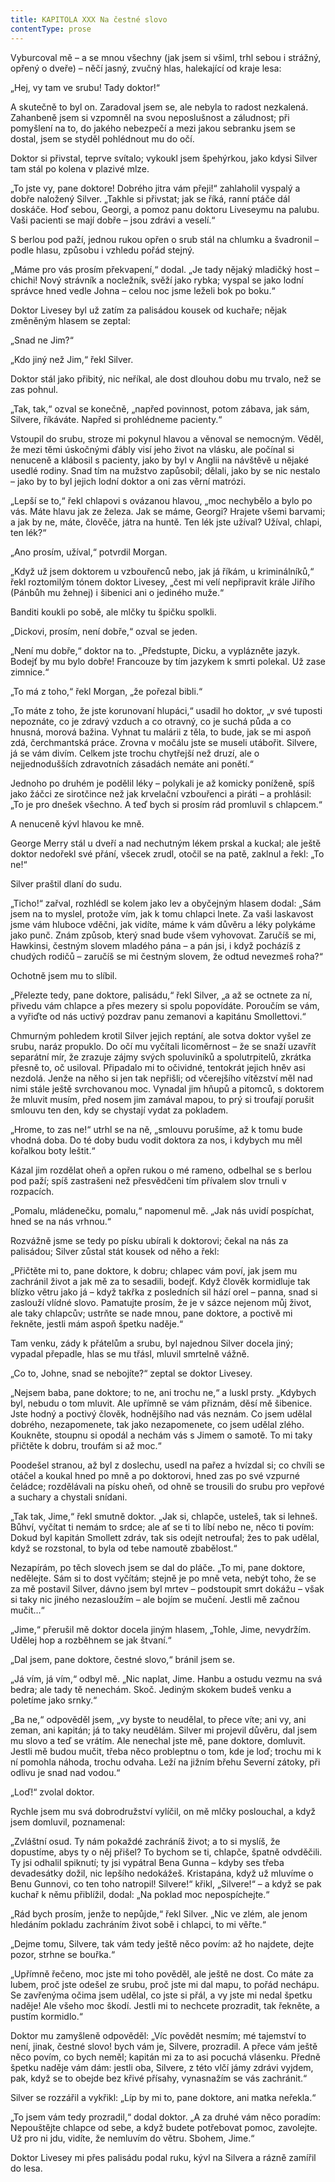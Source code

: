 ```yaml
---
title: KAPITOLA XXX Na čestné slovo
contentType: prose
---
```


<section>

Vyburcoval mě – a se mnou všechny (jak jsem si všiml, trhl sebou i strážný, opřený o dveře) – něčí jasný, zvučný hlas, halekající od kraje lesa:

„Hej, vy tam ve srubu! Tady doktor!“

A skutečně to byl on. Zaradoval jsem se, ale nebyla to radost nezkalená. Zahanbeně jsem si vzpomněl na svou neposlušnost a záludnost; při pomyšlení na to, do jakého nebezpečí a mezi jakou sebranku jsem se dostal, jsem se styděl pohlédnout mu do očí.

Doktor si přivstal, teprve svítalo; vykoukl jsem špehýrkou, jako kdysi Silver tam stál po kolena v plazivé mlze.

„To jste vy, pane doktore! Dobrého jitra vám přeji!“ zahlaholil vyspalý a dobře naložený Silver. „Takhle si přivstat; jak se říká, ranní ptáče dál doskáče. Hoď sebou, Georgi, a pomoz panu doktoru Liveseymu na palubu. Vaši pacienti se mají dobře – jsou zdrávi a veselí.“

S berlou pod paží, jednou rukou opřen o srub stál na chlumku a švadronil – podle hlasu, způsobu i vzhledu pořád stejný.

„Máme pro vás prosím překvapení,“ dodal. „Je tady nějaký mladičký host – chichi! Nový strávník a nocležník, svěží jako rybka; vyspal se jako lodní správce hned vedle Johna – celou noc jsme leželi bok po boku.“

Doktor Livesey byl už zatím za palisádou kousek od kuchaře; nějak změněným hlasem se zeptal:

„Snad ne Jim?“

„Kdo jiný než Jim,“ řekl Silver.

Doktor stál jako přibitý, nic neříkal, ale dost dlouhou dobu mu trvalo, než se zas pohnul.

„Tak, tak,“ ozval se konečně, „napřed povinnost, potom zábava, jak sám, Silvere, říkáváte. Napřed si prohlédneme pacienty.“

Vstoupil do srubu, stroze mi pokynul hlavou a věnoval se nemocným. Věděl, že mezi těmi úskočnými ďábly visí jeho život na vlásku, ale počínal si nenuceně a klábosil s pacienty, jako by byl v Anglii na návštěvě u nějaké usedlé rodiny. Snad tím na mužstvo zapůsobil; dělali, jako by se nic nestalo – jako by to byl jejich lodní doktor a oni zas věrní matrózi.

„Lepší se to,“ řekl chlapovi s ovázanou hlavou, „moc nechybělo a bylo po vás. Máte hlavu jak ze železa. Jak se máme, Georgi? Hrajete všemi barvami; a jak by ne, máte, člověče, játra na huntě. Ten lék jste užíval? Užíval, chlapi, ten lék?“

„Ano prosím, užíval,“ potvrdil Morgan.

„Když už jsem doktorem u vzbouřenců nebo, jak já říkám, u kriminálníků,“ řekl roztomilým tónem doktor Livesey, „čest mi velí nepřipravit krále Jiřího (Pánbůh mu žehnej) i šibenici ani o jediného muže.“

Banditi koukli po sobě, ale mlčky tu špičku spolkli.

„Dickovi, prosím, není dobře,“ ozval se jeden.

„Není mu dobře,“ doktor na to. „Předstupte, Dicku, a vyplázněte jazyk. Bodejť by mu bylo dobře! Francouze by tím jazykem k smrti polekal. Už zase zimnice.“

„To má z toho,“ řekl Morgan, „že pořezal bibli.“

„To máte z toho, že jste korunovaní hlupáci,“ usadil ho doktor, „v své tuposti nepoznáte, co je zdravý vzduch a co otravný, co je suchá půda a co hnusná, morová bažina. Vyhnat tu malárii z těla, to bude, jak se mi aspoň zdá, čerchmantská práce. Zrovna v močálu jste se museli utábořit. Silvere, já se vám divím. Celkem jste trochu chytřejší než druzí, ale o nejjednodušších zdravotních zásadách nemáte ani ponětí.“

Jednoho po druhém je podělil léky – polykali je až komicky poníženě, spíš jako žáčci ze sirotčince než jak krvelační vzbouřenci a piráti – a prohlásil: „To je pro dnešek všechno. A teď bych si prosím rád promluvil s chlapcem.“

A nenuceně kývl hlavou ke mně.

George Merry stál u dveří a nad nechutným lékem prskal a kuckal; ale ještě doktor nedořekl své přání, všecek zrudl, otočil se na patě, zaklnul a řekl: „To ne!“

Silver praštil dlaní do sudu.

„Ticho!“ zařval, rozhlédl se kolem jako lev a obyčejným hlasem dodal: „Sám jsem na to myslel, protože vím, jak k tomu chlapci lnete. Za vaši laskavost jsme vám hluboce vděčni, jak vidíte, máme k vám důvěru a léky polykáme jako punč. Znám způsob, který snad bude všem vyhovovat. Zaručíš se mi, Hawkinsi, čestným slovem mladého pána – a pán jsi, i když pocházíš z chudých rodičů – zaručíš se mi čestným slovem, že odtud nevezmeš roha?“

Ochotně jsem mu to slíbil.

„Přelezte tedy, pane doktore, palisádu,“ řekl Silver, „a až se octnete za ní, přivedu vám chlapce a přes mezery si spolu popovídáte. Poroučím se vám, a vyřiďte od nás uctivý pozdrav panu zemanovi a kapitánu Smollettovi.“

Chmurným pohledem krotil Silver jejich reptání, ale sotva doktor vyšel ze srubu, naráz propuklo. Do očí mu vyčítali licoměrnost – že se snaží uzavřít separátní mír, že zrazuje zájmy svých spoluviníků a spolutrpitelů, zkrátka přesně to, oč usiloval. Připadalo mi to očividné, tentokrát jejich hněv asi nezdolá. Jenže na něho si jen tak nepřišli; od včerejšího vítězství měl nad nimi stále ještě svrchovanou moc. Vynadal jim hňupů a pitomců, s doktorem že mluvit musím, před nosem jim zamával mapou, to prý si troufají porušit smlouvu ten den, kdy se chystají vydat za pokladem.

„Hrome, to zas ne!“ utrhl se na ně, „smlouvu porušíme, až k tomu bude vhodná doba. Do té doby budu vodit doktora za nos, i kdybych mu měl kořalkou boty leštit.“

Kázal jim rozdělat oheň a opřen rukou o mé rameno, odbelhal se s berlou pod paží; spíš zastrašeni než přesvědčeni tím přívalem slov trnuli v rozpacích.

„Pomalu, mládenečku, pomalu,“ napomenul mě. „Jak nás uvidí pospíchat, hned se na nás vrhnou.“

Rozvážně jsme se tedy po písku ubírali k doktorovi; čekal na nás za palisádou; Silver zůstal stát kousek od něho a řekl:

„Přičtěte mi to, pane doktore, k dobru; chlapec vám poví, jak jsem mu zachránil život a jak mě za to sesadili, bodejť. Když člověk kormidluje tak blízko větru jako já – když takřka z posledních sil hází orel – panna, snad si zaslouží vlídné slovo. Pamatujte prosím, že je v sázce nejenom můj život, ale taky chlapcův; ustrňte se nade mnou, pane doktore, a poctivě mi řekněte, jestli mám aspoň špetku naděje.“

Tam venku, zády k přátelům a srubu, byl najednou Silver docela jiný; vypadal přepadle, hlas se mu třásl, mluvil smrtelně vážně.

„Co to, Johne, snad se nebojíte?“ zeptal se doktor Livesey.

„Nejsem baba, pane doktore; to ne, ani trochu ne,“ a luskl prsty. „Kdybych byl, nebudu o tom mluvit. Ale upřímně se vám přiznám, děsí mě šibenice. Jste hodný a poctivý člověk, hodnějšího nad vás neznám. Co jsem udělal dobrého, nezapomenete, tak jako nezapomenete, co jsem udělal zlého. Koukněte, stoupnu si opodál a nechám vás s Jimem o samotě. To mi taky přičtěte k dobru, troufám si až moc.“

Poodešel stranou, až byl z doslechu, usedl na pařez a hvízdal si; co chvíli se otáčel a koukal hned po mně a po doktorovi, hned zas po své vzpurné čeládce; rozdělávali na písku oheň, od ohně se trousili do srubu pro vepřové a suchary a chystali snídani.

„Tak tak, Jime,“ řekl smutně doktor. „Jak si, chlapče, usteleš, tak si lehneš. Bůhví, vyčítat ti nemám to srdce; ale ať se ti to líbí nebo ne, něco ti povím: Dokud byl kapitán Smollett zdráv, tak sis odejít netroufal; žes to pak udělal, když se rozstonal, to byla od tebe namoutě zbabělost.“

Nezapírám, po těch slovech jsem se dal do pláče. „To mi, pane doktore, nedělejte. Sám si to dost vyčítám; stejně je po mně veta, nebýt toho, že se za mě postavil Silver, dávno jsem byl mrtev – podstoupit smrt dokážu – však si taky nic jiného nezasloužím – ale bojím se mučení. Jestli mě začnou mučit…“

„Jime,“ přerušil mě doktor docela jiným hlasem, „Tohle, Jime, nevydržím. Udělej hop a rozběhnem se jak štvaní.“

„Dal jsem, pane doktore, čestné slovo,“ bránil jsem se.

„Já vím, já vím,“ odbyl mě. „Nic naplat, Jime. Hanbu a ostudu vezmu na svá bedra; ale tady tě nenechám. Skoč. Jediným skokem budeš venku a poletíme jako srnky.“

„Ba ne,“ odpověděl jsem, „vy byste to neudělal, to přece víte; ani vy, ani zeman, ani kapitán; já to taky neudělám. Silver mi projevil důvěru, dal jsem mu slovo a teď se vrátím. Ale nenechal jste mě, pane doktore, domluvit. Jestli mě budou mučit, třeba něco probleptnu o tom, kde je loď; trochu mi k ní pomohla náhoda, trochu odvaha. Leží na jižním břehu Severní zátoky, při odlivu je snad nad vodou.“

„Loď!“ zvolal doktor.

Rychle jsem mu svá dobrodružství vylíčil, on mě mlčky poslouchal, a když jsem domluvil, poznamenal:

„Zvláštní osud. Ty nám pokaždé zachráníš život; a to si myslíš, že dopustíme, abys ty o něj přišel? To bychom se ti, chlapče, špatně odvděčili. Ty jsi odhalil spiknutí; ty jsi vypátral Bena Gunna – kdyby ses třeba devadesátky dožil, nic lepšího nedokážeš. Kristapána, když už mluvíme o Benu Gunnovi, co ten toho natropil! Silvere!“ křikl, „Silvere!“ – a když se pak kuchař k němu přiblížil, dodal: „Na poklad moc nepospíchejte.“

„Rád bych prosím, jenže to nepůjde,“ řekl Silver. „Nic ve zlém, ale jenom hledáním pokladu zachráním život sobě i chlapci, to mi věřte.“

„Dejme tomu, Silvere, tak vám tedy ještě něco povím: až ho najdete, dejte pozor, strhne se bouřka.“

„Upřímně řečeno, moc jste mi toho pověděl, ale ještě ne dost. Co máte za lubem, proč jste odešel ze srubu, proč jste mi dal mapu, to pořád nechápu. Se zavřenýma očima jsem udělal, co jste si přál, a vy jste mi nedal špetku naděje! Ale všeho moc škodí. Jestli mi to nechcete prozradit, tak řekněte, a pustím kormidlo.“

Doktor mu zamyšleně odpověděl: „Víc povědět nesmím; mé tajemství to není, jinak, čestné slovo! bych vám je, Silvere, prozradil. A přece vám ještě něco povím, co bych neměl; kapitán mi za to asi pocuchá vlásenku. Předně špetku naděje vám dám: jestli oba, Silvere, z této vlčí jámy zdrávi vyjdem, pak, když se to obejde bez křivé přísahy, vynasnažím se vás zachránit.“

Silver se rozzářil a vykřikl: „Líp by mi to, pane doktore, ani matka neřekla.“

„To jsem vám tedy prozradil,“ dodal doktor. „A za druhé vám něco poradím: Nepouštějte chlapce od sebe, a když budete potřebovat pomoc, zavolejte. Už pro ni jdu, vidíte, že nemluvím do větru. Sbohem, Jime.“

Doktor Livesey mi přes palisádu podal ruku, kývl na Silvera a rázně zamířil do lesa.

</section>

[^1]: Matróz – námořník. _Pozn. red._

[^2]: Klnout – klít, nadávat. _Pozn. red._

[^3]: Švadronit – rychle drmolivě mluvit. _Pozn. red._

[^4]: Sešlý, vetchý. _Pozn. red._

[^5]: Smotaný žvýkací tabák. _Pozn. red._

[^6]: Nádoba na uchovávání troudu, tj. suché, snadno zápalné látky. _Pozn. red._

[^7]: Přístroj k určování místa podle polohy hvězd. _Pozn. red._

[^8]: Kyvadlové hodiny. _Pozn. red._

[^9]: Dovětek, dodatek. _Pozn. red._

[^10]: Kloun – mohutná špičatá zbraň umístěná pod čarou ponoru na přídi. Svým hrotem sloužila k proražení boku nepřátelské lodi. _Pozn. red._

[^11]: Šalupa – dlouhý člun určený k dopravě mezi kotvící lodí a břehem. _Pozn. red._

[^12]: Staré přísloví (15. stol.), „kdo chodí kolem močálu, bažiny, ten se nachladí“, tj. nelze jednat nečestně bez následků. _Pozn. red._

[^13]: Parduna – součást pevného lanoví, zadní a postranní lano slouží k výstuze stěžňů a čnělek. _Pozn. red._

[^14]: Jola – otevřený sportovní člun s plachtami. _Pozn. red._

[^15]: Zábradlí, ohrazení. _Pozn. red._

[^16]: Brzo bylo vzbouřenců jen osm, námořník ze škuneru, postřelený panem Trelawneyem, ještě ten večer zranění podlehl. Ti, co zůstali, se to ovšem dověděli až později.

[^17]: Kosatka – trojúhelníková plachta nad přídí lodi. _Pozn. red._

[^18]: Stěh – lano spojující stěžeň s trupem a zajišťující jeho lepší stabilitu. _Pozn. red_.

[^19]: Fidibus – papírovýsmotek, jímž se podpaluje dýmka nebo svíčka. _Pozn. red_.

[^20]: Cvičit na povel. _Pozn. red_.

[^21]: Mlýnské kameny. _Pozn. red._
